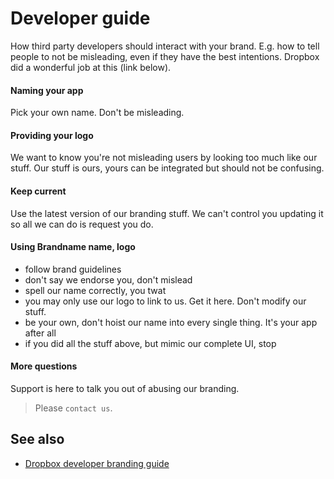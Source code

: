 # Developer guide

How third party developers should interact with your brand. E.g. how to tell
people to not be misleading, even if they have the best intentions. Dropbox
did a wonderful job at this (link below).

#### Naming your app
Pick your own name. Don't be misleading.

#### Providing your logo
We want to know you're not misleading users by looking too much like our stuff.
Our stuff is ours, yours can be integrated but should not be confusing.

#### Keep current
Use the latest version of our branding stuff. We can't control you updating it
so all we can do is request you do.

#### Using Brandname name, logo
- follow brand guidelines
- don't say we endorse you, don't mislead
- spell our name correctly, you twat
- you may only use our logo to link to us. Get it here. Don't modify our stuff.
- be your own, don't hoist our name into every single thing. It's your app after
all
- if you did all the stuff above, but mimic our complete UI, stop

#### More questions
Support is here to talk you out of abusing our branding.
> Please `contact us`.

## See also
- [Dropbox developer branding guide](https://www.dropbox.com/developers/reference/branding)
